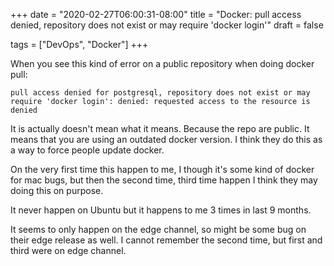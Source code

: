 +++
date = "2020-02-27T06:00:31-08:00"
title = "Docker: pull access denied, repository does not exist or may require 'docker login'"
draft = false

tags = ["DevOps", "Docker"]
+++

When you see this kind of error on a public repository when doing docker
pull:

```
pull access denied for postgresql, repository does not exist or may
require 'docker login': denied: requested access to the resource is
denied
```

It is actually doesn't mean what it means. Because the repo are public.
It means that you are using an outdated docker version. I think they do
this as a way to force people update docker.

On the very first time this happen to me, I though it's some kind of
docker for mac bugs, but then the second time, third time happen I think
they may doing this on purpose.

It never happen on Ubuntu but it happens to me 3 times in last 9 months.

It seems to only happen on the edge channel, so might be some bug on their
edge release as well. I cannot remember the second time, but first and
third were on edge channel.
